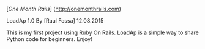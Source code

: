 [*One Month Rails*] (http://onemonthrails.com)

LoadAp 1.0
By [Raul Fossa] 12.08.2015

This is my first project using Ruby On Rails.
LoadAp is a simple way to share Python code for
beginners. Enjoy!
















